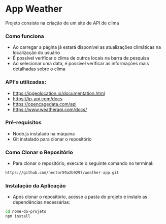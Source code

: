 # App Weather
Projeto consiste na criação de um site de API de clima

### Como funciona
- Ao carregar a página já estará disponível as atualizações climáticas na localização do usuário
- É possível verificar o clima de outros locais na barra de pesquisa
- Ao selecionar uma data, é possível verificar as informações mais detalhadas sobre o clima

### API's utilizadas:
- https://ipgeolocation.io/documentation.html
- https://ip-api.com/docs
- https://opencagedata.com/api
- https://www.weatherapi.com/docs/

### Pré-requisitos
- Node.js instalado na máquina
- Git instalado para clonar o repositório

### Como Clonar o Repositório
- Para clonar o repositório, execute o seguinte comando no terminal:

```bash
https://github.com/hector59a2b9297/weather-app.git
```

### Instalação da Aplicação
- Após clonar o repositório, acesse a pasta do projeto e instale as dependências necessárias:
```bash
cd nome-do-projeto
npm install
```

